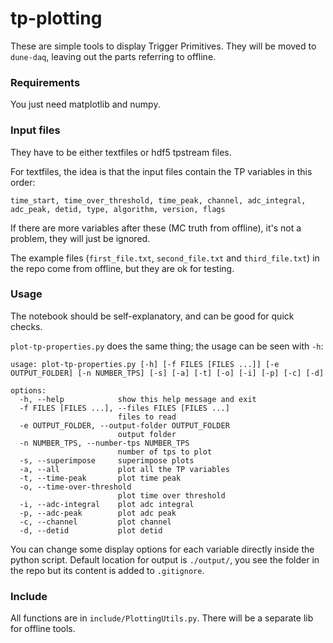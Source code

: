# tp-plotting

These are simple tools to display Trigger Primitives.
They will be moved to `dune-daq`, leaving out the parts referring to offline.

### Requirements

You just need matplotlib and numpy.

### Input files
They have to be either textfiles or hdf5 tpstream files.

For textfiles, the idea is that the input files contain the TP variables in this order:
```
time_start, time_over_threshold, time_peak, channel, adc_integral, adc_peak, detid, type, algorithm, version, flags
```
If there are more variables after these (MC truth from offline), it's not a problem, they will just be ignored.

The example files (`first_file.txt`, `second_file.txt` and `third_file.txt`) in the repo come from offline, but they are ok for testing.

### Usage

The notebook should be self-explanatory, and can be good for quick checks.

`plot-tp-properties.py` does the same thing; the usage can be seen with `-h`:

```
usage: plot-tp-properties.py [-h] [-f FILES [FILES ...]] [-e OUTPUT_FOLDER] [-n NUMBER_TPS] [-s] [-a] [-t] [-o] [-i] [-p] [-c] [-d]

options:
  -h, --help            show this help message and exit
  -f FILES [FILES ...], --files FILES [FILES ...]
                        files to read
  -e OUTPUT_FOLDER, --output-folder OUTPUT_FOLDER
                        output folder
  -n NUMBER_TPS, --number-tps NUMBER_TPS
                        number of tps to plot
  -s, --superimpose     superimpose plots
  -a, --all             plot all the TP variables
  -t, --time-peak       plot time peak
  -o, --time-over-threshold
                        plot time over threshold
  -i, --adc-integral    plot adc integral
  -p, --adc-peak        plot adc peak
  -c, --channel         plot channel
  -d, --detid           plot detid
```

You can change some display options for each variable directly inside the python script.
Default location for output is `./output/`, you see the folder in the repo but its content is added to `.gitignore`.


### Include

All functions are in `include/PlottingUtils.py`. 
There will be a separate lib for offline tools.
